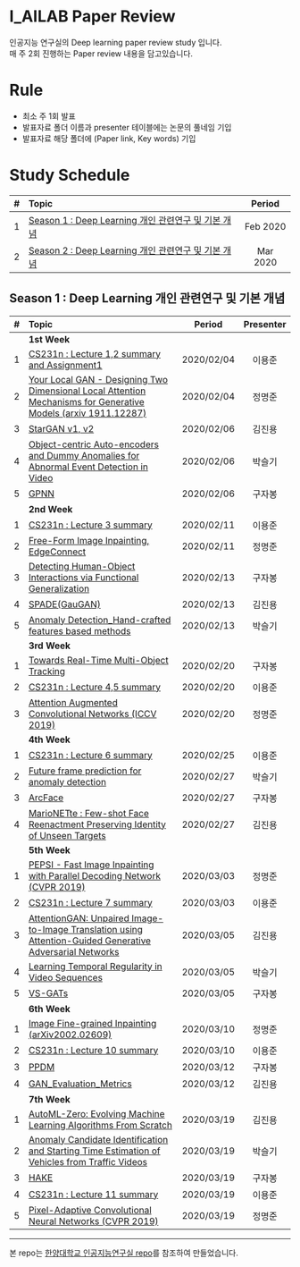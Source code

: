 # I_AILAB Paper Review
 인공지능 연구실의 Deep learning paper review study 입니다.  
매 주 2회 진행하는 Paper review 내용을 담고있습니다.

# Rule

- 최소 주 1회 발표
- 발표자료 폴더 이름과 presenter 테이블에는 논문의 풀네임 기입
- 발표자료 해당 폴더에 (Paper link, Key words) 기입


# Study Schedule

|#  | Topic                                  | Period |
|:--|:---------------------------------------|:---------------:|
|1  | [Season 1 : Deep Learning 개인 관련연구 및 기본 개념](https://github.com/)  | Feb 2020 |
|2  | [Season 2 : Deep Learning 개인 관련연구 및 기본 개념](https://github.com/)  | Mar 2020 |

## Season 1 : Deep Learning 개인 관련연구 및 기본 개념

|#  | Topic                                  | Period | Presenter |
|:--|:---------------------------------------|:---------------:|:---------------:|
||**1st Week**|||
|1  | [CS231n : Lecture 1,2 summary and Assignment1](https://github.com/Runup-AI/paper-review/tree/master/1st-week/CS231n%20summary_LEC1%2C2)  | 2020/02/04 | 이용준
|2  | [Your Local GAN - Designing Two Dimensional Local Attention Mechanisms for Generative Models (arxiv 1911.12287)](https://github.com/Runup-AI/paper-review/tree/master/1st-week/Your%20Local%20GAN%20(1911.12287))  | 2020/02/04 | 정명준
|3  | [StarGAN v1, v2](https://github.com/Runup-AI/paper-review/tree/master/1st-week/StarGAN%20v1%2C12) | 2020/02/06 | 김진용
|4  | [Object-centric Auto-encoders and Dummy Anomalies for Abnormal Event Detection in Video](https://github.com/Runup-AI/paper-review/tree/master/1st-week/Anomaly%20Detection) | 2020/02/06 | 박슬기
|5  | [GPNN](https://github.com/Runup-AI/paper-review/tree/master/1st-week/GPNN) | 2020/02/06 | 구자봉
||**2nd Week**|||
|1  | [CS231n : Lecture 3 summary](https://github.com/Runup-AI/paper-review/tree/master/2nd-week/CS231n%20summary_LEC3)  | 2020/02/11 | 이용준
|2  | [Free-Form Image Inpainting, EdgeConnect](https://github.com/Runup-AI/paper-review/tree/master/2nd-week/Free-Form%20Image%20Inpainting%2C%20EdgeConnect)  | 2020/02/11 | 정명준
|3  | [Detecting Human-Object Interactions via Functional Generalization](https://github.com/Runup-AI/paper-review/tree/master/2nd-week/Detecting%20Human-Object%20Interactions%20via%20Functional%20Generalization)  | 2020/02/13 | 구자봉
|4 |[SPADE(GauGAN)](https://github.com/Runup-AI/paper-review/tree/master/2nd-week/SPADE%20-%20Semantic%20Image%20Synthesis%20with%20Spatially%20Adaptive%20Normalization)| 2020/02/13 | 김진용
|5 |[Anomaly Detection_Hand-crafted features based methods](https://github.com/Runup-AI/paper-review/tree/master/2nd-week/Anomaly%20Detection_Hand-crafted%20features%20based%20methods)| 2020/02/13 | 박슬기
||**3rd Week**|||
|1  | [Towards Real-Time Multi-Object Tracking](https://github.com/Runup-AI/paper-review/tree/master/3rd-week/Towards%20Real-Time%20Multi-Object%20Tracking)  | 2020/02/20 | 구자봉
|2  | [CS231n : Lecture 4,5 summary](https://github.com/Runup-AI/paper-review/tree/master/3rd-week/CS231n%20summary_LEC_4%2C5)  | 2020/02/20 | 이용준
|3  | [Attention Augmented Convolutional Networks (ICCV 2019)](https://github.com/Runup-AI/paper-review/tree/master/3rd-week/Attention%20Augmented%20Convolutional%20Networks)  | 2020/02/20 | 정명준
||**4th Week**||
|1  | [CS231n : Lecture 6 summary](https://github.com/Runup-AI/paper-review/tree/master/4th-week/CS231n%20summary_LEC_6)  | 2020/02/25 | 이용준
|2 |[Future frame prediction for anomaly detection](https://github.com/Runup-AI/paper-review/tree/master/4th-week/Future%20frame%20prediction%20for%20anomaly%20detection)| 2020/02/27 | 박슬기
|3 |[ArcFace](https://github.com/Runup-AI/paper-review/tree/master/4th-week/ArcFace)| 2020/02/27 | 구자봉
|4 |[MarioNETte : Few-shot Face Reenactment Preserving Identity of Unseen Targets](https://github.com/Runup-AI/paper-review/tree/master/4th-week/MarioNETte)| 2020/02/27 | 김진용
||**5th Week**||
|1  | [PEPSI - Fast Image Inpainting with Parallel Decoding Network (CVPR 2019)](https://github.com/Runup-AI/paper-review/tree/master/5th-week/PEPSI%20-%20Fast%20Image%20Inpainting%20with%20Parallel%20Decoding%20Network%20(CVPR%202019))  | 2020/03/03 | 정명준
|2  | [CS231n : Lecture 7 summary](https://github.com/Runup-AI/paper-review/tree/master/5th-week/CS231n%20summary_LEC_7)  | 2020/03/03 | 이용준
|3  | [AttentionGAN: Unpaired Image-to-Image Translation using Attention-Guided Generative Adversarial Networks](https://github.com/Runup-AI/paper-review/tree/master/5th-week/AttentionGAN_V2)  | 2020/03/05 | 김진용
|4  | [Learning Temporal Regularity in Video Sequences](https://github.com/Runup-AI/paper-review/tree/master/5th-week/Learning%20Temporal%20Regularity%20in%20Video%20Sequences)  | 2020/03/05 | 박슬기
|5  | [VS-GATs](https://github.com/Runup-AI/paper-review/tree/master/5th-week/VS-GATs)  | 2020/03/05 | 구자봉
||**6th Week**||
|1  | [Image Fine-grained Inpainting (arXiv2002.02609)](https://github.com/Runup-AI/paper-review/tree/master/6th-week/Image%20Fine-grained%20Inpainting)  | 2020/03/10 | 정명준
|2  | [CS231n : Lecture 10 summary](https://github.com/Runup-AI/paper-review/tree/master/6th-week/CS231n%20summary_LEC_10)  | 2020/03/10 | 이용준
|3  | [PPDM](https://github.com/Runup-AI/paper-review/tree/master/6th-week/PPDM)  | 2020/03/12 | 구자봉
|4  | [GAN_Evaluation_Metrics](https://github.com/Runup-AI/paper-review/tree/master/6th-week/GAN_Evaluation_Metrics)  | 2020/03/12 | 김진용
||**7th Week**||
|1  | [AutoML-Zero: Evolving Machine Learning Algorithms From Scratch](https://github.com/Runup-AI/paper-review/tree/master/7th-week/AutoML-Zero)  | 2020/03/19 | 김진용
|2  | [Anomaly Candidate Identification and Starting Time Estimation of Vehicles from Traffic Videos](https://github.com/Runup-AI/paper-review/tree/master/7th-week/Anomaly%20Candidate%20Identification%20and%20Starting%20Time%20Estimation%20of%20Vehicles%20from%20Traffic%20Videos)  | 2020/03/19 | 박슬기
|3  | [HAKE](https://github.com/Runup-AI/paper-review/tree/master/7th-week/HAKE)  | 2020/03/19 | 구자봉
|4  | [CS231n : Lecture 11 summary](https://github.com/Runup-AI/paper-review/tree/master/7th-week/CS231n%20summary_LEC_11) | 2020/03/19 | 이용준
|5  | [Pixel-Adaptive Convolutional Neural Networks (CVPR 2019)](https://github.com/Runup-AI/paper-review/tree/master/3th-week/Pixel-Adaptive%20Convolutional%20Neural%20Networks%20(CVPR%202019)) | 2020/03/19 | 정명준

---

 
 본 repo는 [한양대학교 인공지능연구실 repo](https://github.com/HYU-AILAB/ai-seminar)를 참조하여 만들었습니다.
